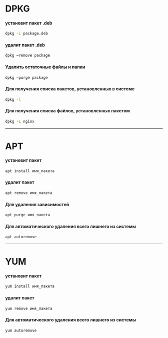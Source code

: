 # DPKG

#### установит пакет .deb
```bash
dpkg -i package.deb
```
#### удалит пакет .deb
```bash
dpkg —remove package
```
#### Удалить остаточные файлы и папки
```bash
dpkg —purge package
```


#### Для получения списка пакетов, установленных в системе
```bash
dpkg -l
```
#### Для получения списка файлов, установленных пакетом
```bash
dpkg -L nginx
```


----
# APT

#### установит пакет
```bash
apt install имя_пакета
```

#### удалит пакет
```bash
apt remove имя_пакета
```

#### Для удаления зависимостей
```bash
apt purge имя_пакета
```

#### Для автоматического удаления всего лишнего из системы
```bash
apt autoremove
```


----
# YUM

#### установит пакет
```bash
yum install имя_пакета
```

#### удалит пакет
```bash
yum remove имя_пакета
```

#### Для автоматического удаления всего лишнего из системы
```bash
yum autoremove



